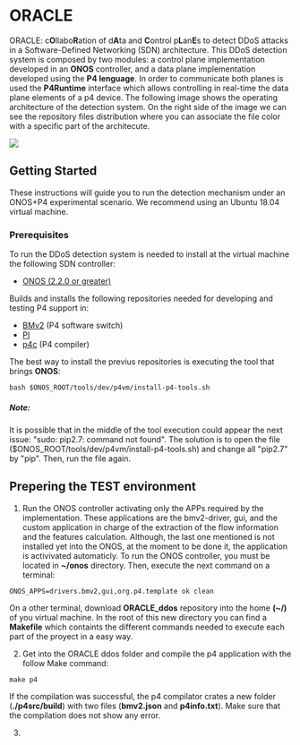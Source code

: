 # ORACLE

ORACLE: c**O**llabo**R**ation of d**A**ta and **C**ontrol p**L**an**E**s to detect DDoS attacks in a Software-Defined Networking (SDN) architecture. This DDoS detection system is composed by two modules: a control plane implementation developed in an **ONOS** controller, and a data plane implementation developed using the **P4 lenguage**.  In order to communicate both planes is used the **P4Runtime** interface which allows controlling in real-time the data plane elements of a p4 device. The following image shows the operating architecture of the detection system. On the right side of the image we can see the repository files distribution where you can associate the file color with a specific part of the architecute.  

![](https://github.com/sebitas0623/ORACLE_ddos/blob/master/images/Archit.png)


## Getting Started

These instructions will guide you to run the detection mechanism under an ONOS+P4 experimental scenario. We recommend using an Ubuntu 18.04 virtual machine.

### Prerequisites

To run the DDoS detection system is needed to install at the virtual machine the following SDN controller:

- [ONOS (2.2.0 or greater)](https://wiki.onosproject.org/display/ONOS/Development+Environment+Setup "ONOS")

Builds and installs the following repositories needed for developing and testing P4 support in:

- [BMv2](https://github.com/p4lang/behavioral-model) (P4 software switch)
- [PI](https://github.com/p4lang/PI)
- [p4c](https://github.com/p4lang/p4c) (P4 compiler)

The best way to install the previus repositories is executing the tool that brings **ONOS**:

```
bash $ONOS_ROOT/tools/dev/p4vm/install-p4-tools.sh
```

##### Note:
It is possible that in the middle of the tool execution could appear the next issue: "sudo: pip2.7: command not found". The solution is to open the file ($ONOS_ROOT/tools/dev/p4vm/install-p4-tools.sh) and change all "pip2.7" by "pip". Then, run the file again.

## Prepering the TEST environment
1. Run the ONOS controller activating only the APPs required by the implementation. These applications are the bmv2-driver, gui, and the custom application in charge of the extraction of the flow information and the features calculation. Although, the last one mentioned is not installed yet into the ONOS, at the moment to be done it, the application is activivated automaticly. To run the ONOS controller, you must be located in **~/onos** directory. Then, execute the next command on a terminal:  
```
ONOS_APPS=drivers.bmv2,gui,org.p4.template ok clean
```
On a other terminal, download **ORACLE_ddos** repository into the home **(~/)** of you virtual machine. In the root of this new directory you can find a **Makefile** which containts the different commands needed to execute each part of the proyect in a easy way.      

2. Get into the ORACLE ddos folder and compile the p4 application with the follow Make command:
```
make p4
```
If the compilation was successful, the p4 compilator crates a new folder (**./p4src/build**) with two files (**bmv2.json** and **p4info.txt**). Make sure that the compilation does not show any error.

3. 

